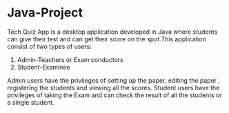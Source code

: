 # Java-Project
Tech Quiz App is a desktop application developed in Java where students can give their test and can get their score on the spot.This application consist of two types of users:
1. Admin-Teachers or Exam conductors
2. Student-Examinee

Admin users have the privileges of setting up the paper, editing the paper , registering the students and viewing all the scores.
Student users have the privileges of taking the Exam and can check the result of all the students or a single student.
